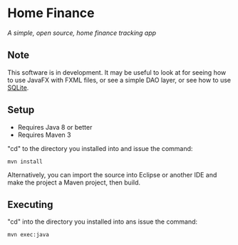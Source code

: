 # Home Finance #
*A simple, open source, home finance tracking app*

## Note ##
This software is in development.  It may be useful to look at for seeing how to use JavaFX with FXML files, or see a simple DAO layer, or see how to use [SQLite](https://www.sqlite.org/ "SQLite").

## Setup ##
* Requires Java 8 or better
* Requires Maven 3

"cd" to the directory you installed into and issue the command:

    mvn install

Alternatively, you can import the source into Eclipse or another IDE and make the project a Maven project, then build.

## Executing ##
"cd" into the directory you installed into ans issue the command:

	mvn exec:java